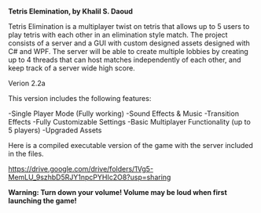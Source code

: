 **Tetris Elemination, by Khalil S. Daoud**

Tetris Elimination is a multiplayer twist on tetris that allows up to 5 users to play tetris with each other in an elimination style match. The project consists of a server and a GUI with custom designed assets designed with C# and WPF. The server will be able to create multiple lobbies by creating up to 4 threads that can host matches independently of each other, and keep track of a server wide high score.

Verion 2.2a

This version includes the following features:

-Single Player Mode (Fully working)
-Sound Effects & Music
-Transition Effects
-Fully Customizable Settings
-Basic Multiplayer Functionality (up to 5 players)
-Upgraded Assets

Here is a compiled executable version of the game with the server included in the files.

https://drive.google.com/drive/folders/1Vg5-MemLU_9szhbD5RJY1npcPYHIc2O8?usp=sharing

**Warning: Turn down your volume! Volume may be loud when first launching the game!**
